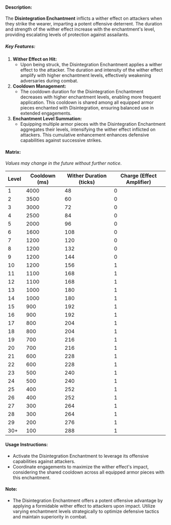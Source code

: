 #### **Description:**

The **Disintegration Enchantment** inflicts a wither effect on attackers when they strike the wearer, imparting a potent offensive deterrent. The duration and strength of the wither effect increase with the enchantment's level, providing escalating levels of protection against assailants.

##### **Key Features:**

1. **Wither Effect on Hit:**
    - Upon being struck, the Disintegration Enchantment applies a wither effect to the attacker. The duration and intensity of the wither effect amplify with higher enchantment levels, effectively weakening adversaries during combat.
2. **Cooldown Management:**
    - The cooldown duration for the Disintegration Enchantment decreases with higher enchantment levels, enabling more frequent application. This cooldown is shared among all equipped armor pieces enchanted with Disintegration, ensuring balanced use in extended engagements.
3. **Enchantment Level Summation:**
    - Equipping multiple armor pieces with the Disintegration Enchantment aggregates their levels, intensifying the wither effect inflicted on attackers. This cumulative enhancement enhances defensive capabilities against successive strikes.

#### **Matrix:**

_Values may change in the future without further notice_.

|Level|Cooldown (ms)|Wither Duration (ticks)|Charge (Effect Amplifier)|
|---|---|---|---|
|1|4000|48|0|
|2|3500|60|0|
|3|3000|72|0|
|4|2500|84|0|
|5|2000|96|0|
|6|1600|108|0|
|7|1200|120|0|
|8|1200|132|0|
|9|1200|144|0|
|10|1200|156|1|
|11|1100|168|1|
|12|1100|168|1|
|13|1000|180|1|
|14|1000|180|1|
|15|900|192|1|
|16|900|192|1|
|17|800|204|1|
|18|800|204|1|
|19|700|216|1|
|20|700|216|1|
|21|600|228|1|
|22|600|228|1|
|23|500|240|1|
|24|500|240|1|
|25|400|252|1|
|26|400|252|1|
|27|300|264|1|
|28|300|264|1|
|29|200|276|1|
|30+|100|288|1|

#### **Usage Instructions:**

- Activate the Disintegration Enchantment to leverage its offensive capabilities against attackers.
- Coordinate engagements to maximize the wither effect's impact, considering the shared cooldown across all equipped armor pieces with this enchantment.

#### **Note:**

- The Disintegration Enchantment offers a potent offensive advantage by applying a formidable wither effect to attackers upon impact. Utilize varying enchantment levels strategically to optimize defensive tactics and maintain superiority in combat.
